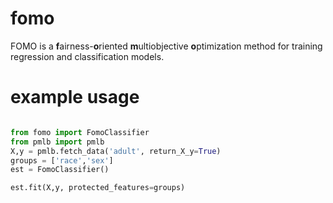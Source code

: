 # fomo
FOMO is a **f**airness-**o**riented **m**ultiobjective **o**ptimization method for training regression and classification models. 

# example usage

```python

from fomo import FomoClassifier
from pmlb import pmlb
X,y = pmlb.fetch_data('adult', return_X_y=True)
groups = ['race','sex']
est = FomoClassifier()

est.fit(X,y, protected_features=groups)
```
